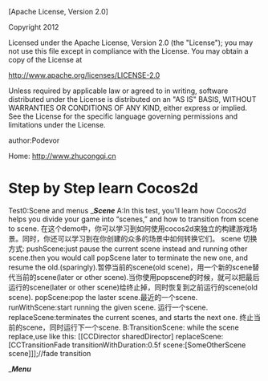 [Apache License, Version 2.0]

Copyright 2012 

Licensed under the Apache License, Version 2.0 (the "License"); you may not use this file except in compliance with the License. You may obtain a copy of the License at

 http://www.apache.org/licenses/LICENSE-2.0

Unless required by applicable law or agreed to in writing, software distributed under the License is distributed on an "AS IS" BASIS, WITHOUT WARRANTIES OR CONDITIONS OF ANY KIND, either express or implied. See the License for the specific language governing permissions and limitations under the License.

author:Podevor

Home: http://www.zhucongqi.cn

Step by Step learn Cocos2d
==========================
Test0:Scene and menus
________Scene_______
    A:In this test, you'll learn how Cocos2d helps you divide your game into “scenes,” and how to transition from scene to scene. 
在这个demo中，你可以学习到如何使用cocos2d来独立的构建游戏场景。同时，你还可以学习到在你创建的众多的场景中如何转换它们。
scene 切换方式:
pushScene:just pause the current scene instead and running other scene.then you would call popScene later to terminate the new one, and resume the old.(sparingly).暂停当前的scene(old scene)，用一个新的scene替代当前的scene(later or other scene).当你使用popscene的时候，就可以把最后运行的scene(later or other scene)给终止掉，同时恢复到之前运行的scene(old scene).
popScene:pop the laster scene.最近的一个scene.
runWithScene:start running the given scene. 运行一个scene.
replaceScene:terminates the current scenes, and starts the next one. 终止当前的scene，同时运行下一个scene.
    B:TransitionScene: while the scene replace,use like this:
    [[CCDirector sharedDirector] replaceScene:
	 [CCTransitionFade transitionWithDuration:0.5f scene:[SomeOtherScene scene]]];//fade transition
     
________Menu_______



    
    